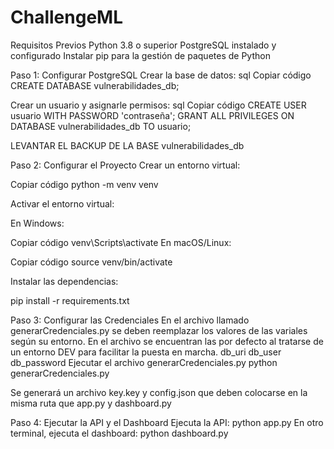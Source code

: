 # ChallengeML
Requisitos Previos
Python 3.8 o superior
PostgreSQL instalado y configurado
Instalar pip para la gestión de paquetes de Python

Paso 1: Configurar PostgreSQL
Crear la base de datos:
sql
Copiar código
CREATE DATABASE vulnerabilidades_db;

Crear un usuario y asignarle permisos:
sql
Copiar código
CREATE USER usuario WITH PASSWORD 'contraseña';
GRANT ALL PRIVILEGES ON DATABASE vulnerabilidades_db TO usuario;

LEVANTAR EL BACKUP DE LA BASE vulnerabilidades_db

Paso 2: Configurar el Proyecto
Crear un entorno virtual:


Copiar código
python -m venv venv

Activar el entorno virtual:

En Windows:

Copiar código
venv\Scripts\activate
En macOS/Linux:

Copiar código
source venv/bin/activate

Instalar las dependencias:

pip install -r requirements.txt

Paso 3: Configurar las Credenciales
En el archivo llamado generarCredenciales.py se deben reemplazar los valores de las variales según su entorno. En el archivo se encuentran las por defecto al tratarse de un entorno DEV para facilitar la puesta en marcha.
db_uri 
db_user 
db_password 
Ejecutar el archivo generarCredenciales.py
python generarCredenciales.py

Se generará un archivo key.key y config.json que deben colocarse en la misma ruta que app.py y dashboard.py

Paso 4: Ejecutar la API y el Dashboard
Ejecuta la API:
python app.py
En otro terminal, ejecuta el dashboard:
python dashboard.py



